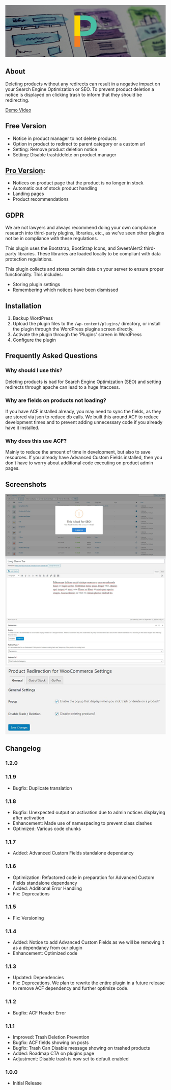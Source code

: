 ![Product Redirection for WooCommerce Banner](.wordpress-org/banner-1880x609.png)
## About

Deleting products without any redirects can result in a negative impact on your Search Engine Optimization or SEO. To prevent product deletion a notice is displayed on clicking trash to inform that they should be redirecting.

[Demo Video](https://youtu.be/WCCaI83Bw5c)

## Free Version

* Notice in product manager to not delete products
* Option in product to redirect to parent category or a custom url
* Setting: Remove product deletion notice
* Setting: Disable trash/delete on product manager

## [Pro Version](https://www.polyplugins.com/product/product-redirection-for-woocommerce/ "Poly Plugins"):

* Notices on product page that the product is no longer in stock
* Automatic out of stock product handling
* Landing pages
* Product recommendations

## GDPR

We are not lawyers and always recommend doing your own compliance research into third-party plugins, libraries, etc., as we've seen other plugins not be in compliance with these regulations.

This plugin uses the Bootstrap, BootStrap Icons, and SweetAlert2 third-party libraries. These libraries are loaded locally to be compliant with data protection regulations.

This plugin collects and stores certain data on your server to ensure proper functionality. This includes:

* Storing plugin settings
* Remembering which notices have been dismissed

## Installation

1. Backup WordPress
2. Upload the plugin files to the `/wp-content/plugins/` directory, or install the plugin through the WordPress plugins screen directly.
3. Activate the plugin through the 'Plugins' screen in WordPress
4. Configure the plugin

## Frequently Asked Questions

### Why should I use this?

Deleting products is bad for Search Engine Optimization (SEO) and setting redirects through apache can lead to a huge htaccess.

### Why are fields on products not loading?

If you have ACF installed already, you may need to sync the fields, as they are stored via json to reduce db calls. We built this around ACF to reduce development times and to prevent adding unnecessary code if you already have it installed.

### Why does this use ACF?

Mainly to reduce the amount of time in development, but also to save resources. If you already have Advanced Custom Fields installed, then you don't have to worry about additional code executing on product admin pages.

## Screenshots

![Set the redirects via the product.](.wordpress-org/screenshot-1.jpg)
![Show a notice to help prevent trashing products.](.wordpress-org/screenshot-2.jpg)
![Plugin settings](.wordpress-org/screenshot-3.jpg)

## Changelog

### 1.2.0

### 1.1.9
* Bugfix: Duplicate translation

### 1.1.8
* Bugfix: Unexpected output on activation due to admin notices displaying after activation
* Enhancement: Made use of namespacing to prevent class clashes
* Optimized: Various code chunks

### 1.1.7
* Added: Advanced Custom Fields standalone dependancy

### 1.1.6
* Optimization: Refactored code in preparation for Advanced Custom Fields standalone dependancy
* Added: Additional Error Handling
* Fix: Deprecations

### 1.1.5
* Fix: Versioning

### 1.1.4
* Added: Notice to add Advanced Custom Fields as we will be removing it as a dependancy from our plugin
* Enhancement: Optimized code

### 1.1.3
* Updated: Dependencies
* Fix: Deprecations. We plan to rewrite the entire plugin in a future release to remove ACF dependency and further optimize code.

### 1.1.2
* Bugfix: ACF Header Error

### 1.1.1
* Improved: Trash Deletion Prevention
* Bugfix: ACF fields showing on posts
* Bugfix: Trash Can Disable message showing on trashed products
* Added: Roadmap CTA on plugins page
* Adjustment: Disable trash is now set to default enabled

### 1.0.0
* Initial Release
